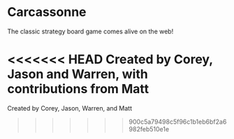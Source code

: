 Carcassonne
===========

The classic strategy board game comes alive on the web!

<<<<<<< HEAD
Created by Corey, Jason and Warren, with contributions from Matt
=======
Created by Corey, Jason, Warren, and Matt
>>>>>>> 900c5a79498c5f96c1b1eb6bf2a6982feb510e1e
